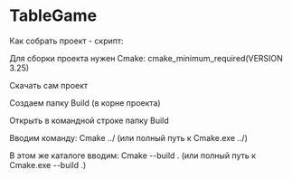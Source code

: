 # TableGame

Как собрать проект - скрипт:

Для сборки проекта нужен Cmake: cmake_minimum_required(VERSION 3.25)

Скачать сам проект

Создаем папку Build (в корне проекта)

Открыть в командной строке папку Build

Вводим команду: Cmake ../ (или полный путь к Cmake.exe ../)

В этом же каталоге вводим: Cmake --build . (или полный путь к Cmake.exe --build .)
